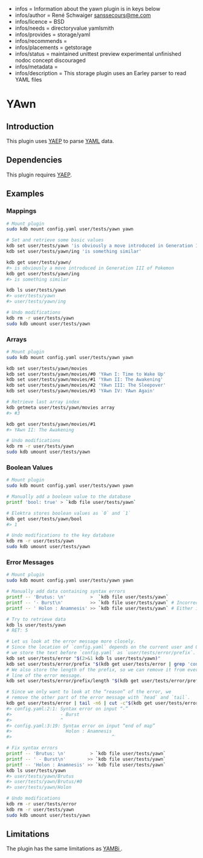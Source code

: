 - infos = Information about the yawn plugin is in keys below
- infos/author = René Schwaiger <sanssecours@me.com>
- infos/licence = BSD
- infos/needs = directoryvalue yamlsmith
- infos/provides = storage/yaml
- infos/recommends =
- infos/placements = getstorage
- infos/status = maintained unittest preview experimental unfinished nodoc concept discouraged
- infos/metadata =
- infos/description = This storage plugin uses an Earley parser to read YAML files

# YAwn

## Introduction

This plugin uses [YAEP](https://github.com/vnmakarov/yaep) to parse [YAML](http://yaml.org) data.

## Dependencies

This plugin requires [YAEP](https://github.com/vnmakarov/yaep#installing).

## Examples

### Mappings

```sh
# Mount plugin
sudo kdb mount config.yaml user/tests/yawn yawn

# Set and retrieve some basic values
kdb set user/tests/yawn 'is obviously a move introduced in Generation III of Pokemon' # Source: Bulbapedia
kdb set user/tests/yawn/ing 'is something similar'

kdb get user/tests/yawn/
#> is obviously a move introduced in Generation III of Pokemon
kdb get user/tests/yawn/ing
#> is something similar

kdb ls user/tests/yawn
#> user/tests/yawn
#> user/tests/yawn/ing

# Undo modifications
kdb rm -r user/tests/yawn
sudo kdb umount user/tests/yawn
```

### Arrays

```sh
# Mount plugin
sudo kdb mount config.yaml user/tests/yawn yawn

kdb set user/tests/yawn/movies
kdb set user/tests/yawn/movies/#0 'YAwn I: Time to Wake Up'
kdb set user/tests/yawn/movies/#1 'YAwn II: The Awakening'
kdb set user/tests/yawn/movies/#2 'YAwn III: The Sleepover'
kdb set user/tests/yawn/movies/#3 'YAwn IV: YAwn Again'

# Retrieve last array index
kdb getmeta user/tests/yawn/movies array
#> #3

kdb get user/tests/yawn/movies/#1
#> YAwn II: The Awakening

# Undo modifications
kdb rm -r user/tests/yawn
sudo kdb umount user/tests/yawn
```

### Boolean Values

```sh
# Mount plugin
sudo kdb mount config.yaml user/tests/yawn yawn

# Manually add a boolean value to the database
printf 'bool: true' > `kdb file user/tests/yawn`

# Elektra stores boolean values as `0` and `1`
kdb get user/tests/yawn/bool
#> 1

# Undo modifications to the key database
kdb rm -r user/tests/yawn
sudo kdb umount user/tests/yawn
```

### Error Messages

```sh
# Mount plugin
sudo kdb mount config.yaml user/tests/yawn yawn

# Manually add data containing syntax errors
printf -- 'Brutus: \n'         >  `kdb file user/tests/yawn`
printf -- '- Burst\n'          >> `kdb file user/tests/yawn` # Incorrect indentation
printf -- ' Holon : Anamnesis' >> `kdb file user/tests/yawn` # Either incorrect indentation or line above should be removed

# Try to retrieve data
kdb ls user/tests/yawn
# RET: 5

# Let us look at the error message more closely.
# Since the location of `config.yaml` depends on the current user and OS,
# we store the text before `config.yaml` as `user/tests/error/prefix`.
kdb set user/tests/error "$(2>&1 kdb ls user/tests/yawn)"
kdb set user/tests/error/prefix "$(kdb get user/tests/error | grep 'config.yaml' | head -1 | sed -E 's/(.*)config.yaml.*/\1/')"
# We also store the length of the prefix, so we can remove it from every
# line of the error message.
kdb set user/tests/error/prefix/length "$(kdb get user/tests/error/prefix | wc -c | sed 's/[ ]*//g')"

# Since we only want to look at the “reason” of the error, we
# remove the other part of the error message with `head` and `tail`.
kdb get user/tests/error | tail -n6 | cut -c"$(kdb get user/tests/error/prefix/length)"-
#> config.yaml:2:1: Syntax error on input “-”
#>                  - Burst
#>                  ^
#> config.yaml:3:19: Syntax error on input “end of map”
#>                    Holon : Anamnesis
#>                                     ^

# Fix syntax errors
printf -- 'Brutus: \n'         > `kdb file user/tests/yawn`
printf -- ' - Burst\n'        >> `kdb file user/tests/yawn`
printf -- 'Holon : Anamnesis' >> `kdb file user/tests/yawn`
kdb ls user/tests/yawn
#> user/tests/yawn/Brutus
#> user/tests/yawn/Brutus/#0
#> user/tests/yawn/Holon

# Undo modifications
kdb rm -r user/tests/error
kdb rm -r user/tests/yawn
sudo kdb umount user/tests/yawn
```

## Limitations

The plugin has the same limitations as [YAMBi ](../yambi/).
